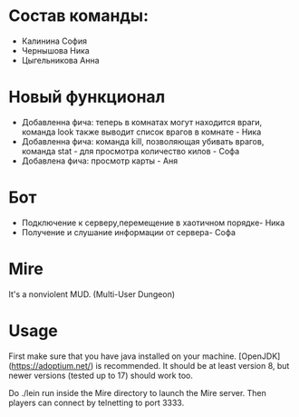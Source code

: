 # Состав команды:
- Калинина София
- Чернышова Ника
- Цыгельникова Анна

# Новый функционал 
- Добавленна фича: теперь в комнатах могут находится враги, команда look также выводит список врагов в комнате - Ника 
- Добавленна фича: команда kill, позволяющая убивать врагов, команда stat - для просмотра количество килов - Софа
- Добавлена фича: просмотр карты - Аня

# Бот
- Подключение к серверу,перемещение в хаотичном порядке- Ника
- Получение и слушание информации от сервера- Софа

# Mire
It's a nonviolent MUD. (Multi-User Dungeon)

# Usage
First make sure that you have java installed on your machine. [OpenJDK] (https://adoptium.net/) is recommended. It should be at least version 8, but newer versions (tested up to 17) should work too.

Do ./lein run inside the Mire directory to launch the Mire server. Then players can connect by telnetting to port 3333.
